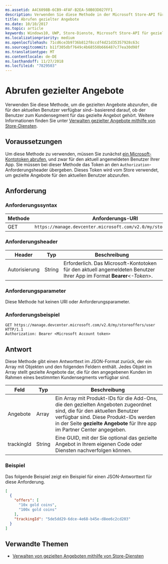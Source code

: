 ```yaml
---
ms.assetid: A4C6098B-6CB9-4FAF-B2EA-50B03D027FF1
description: Verwenden Sie diese Methode in der Microsoft Store-API für gezielte Angebote, um die gezielten Angebote abzurufen, die für den aktuellen Benutzer im Zusammenhang mit der aktuellen App verfügbar sind.
title: Abrufen gezielter Angebote
ms.date: 10/10/2017
ms.topic: article
keywords: Windows10, UWP, Store-Dienste, Microsoft Store-API für gezielte Angebote, gezielte Angebote abrufen
ms.localizationpriority: medium
ms.openlocfilehash: 71cd6ce3b9736b812f8ccdf4d21d35357928c63c
ms.sourcegitcommit: b11f305dbf7649c4b68550b666487c77ea30d98f
ms.translationtype: MT
ms.contentlocale: de-DE
ms.lasthandoff: 11/27/2018
ms.locfileid: "7829503"
---
```

# <a name="get-targeted-offers"></a>Abrufen gezielter Angebote

Verwenden Sie diese Methode, um die gezielten Angebote abzurufen, die für den aktuellen Benutzer verfügbar sind– basierend darauf, ob der Benutzer zum Kundensegment für das gezielte Angebot gehört. Weitere Informationen finden Sie unter [Verwalten gezielter Angebote mithilfe von Store-Diensten](manage-targeted-offers-using-windows-store-services.md).

## <a name="prerequisites"></a>Voraussetzungen

Um diese Methode zu verwenden, müssen Sie zunächst [ein Microsoft-Kontotoken abrufen](manage-targeted-offers-using-windows-store-services.md#obtain-a-microsoft-account-token), und zwar für den aktuell angemeldeten Benutzer Ihrer App. Sie müssen bei dieser Methode das Token an den ```Authorization```-Anforderungsheader übergeben. Dieses Token wird vom Store verwendet, um gezielte Angebote für den aktuellen Benutzer abzurufen.

## <a name="request"></a>Anforderung


### <a name="request-syntax"></a>Anforderungssyntax

| Methode | Anforderungs-URI                                                                |
|--------|----------------------------------------------------------------------------|
| GET    | ```https://manage.devcenter.microsoft.com/v2.0/my/storeoffers/user``` |


### <a name="request-header"></a>Anforderungsheader

| Header        | Typ   | Beschreibung  |
|---------------|--------|--------------|
| Autorisierung | String | Erforderlich. Das Microsoft-Kontotoken für den aktuell angemeldeten Benutzer Ihrer App im Format **Bearer**&lt;*-Token*&gt;. |


### <a name="request-parameters"></a>Anforderungsparameter

Diese Methode hat keinen URI oder Anforderungsparameter.

### <a name="request-example"></a>Anforderungsbeispiel

```syntax
GET https://manage.devcenter.microsoft.com/v2.0/my/storeoffers/user HTTP/1.1
Authorization: Bearer <Microsoft Account token>
```

## <a name="response"></a>Antwort

Diese Methode gibt einen Antworttext im JSON-Format zurück, der ein Array mit Objekten und den folgenden Feldern enthält. Jedes Objekt im Array stellt gezielte Angebote dar, die für den angegebenen Kunden im Rahmen eines bestimmten Kundensegments verfügbar sind.

| Feld      | Typ   | Beschreibung         |
|------------|--------|------------------|
| Angebote      | Array  | Ein Array mit Produkt-IDs für die Add-Ons, die den gezielten Angeboten zugeordnet sind, die für den aktuellen Benutzer verfügbar sind. Diese Produkt-IDs werden in der Seite **gezielte Angebote** für Ihre app im Partner Center angegeben.            |
| trackingId  | String | Eine GUID, mit der Sie optional das gezielte Angebot in Ihrem eigenen Code oder Diensten nachverfolgen können. |


### <a name="example"></a>Beispiel

Das folgende Beispiel zeigt ein Beispiel für einen JSON-Antworttext für diese Anforderung.

```json
[
  {
    "offers": [
      "10x gold coins",
      "100x gold coins"
    ],
    "trackingId": "5de5dd29-6dce-4e68-b45e-d8ee6c2cd203"
  }
]
```

## <a name="related-topics"></a>Verwandte Themen

* [Verwalten von gezielten Angeboten mithilfe von Store-Diensten](manage-targeted-offers-using-windows-store-services.md)

 

 
